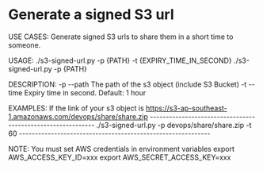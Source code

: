 # Generate a signed S3 url

USE CASES:
   Generate signed S3 urls to share them in a short time to someone.

USAGE:
    ./s3-signed-url.py -p {PATH} -t {EXPIRY_TIME_IN_SECOND}
    ./s3-signed-url.py -p {PATH} 

DESCRIPTION:
    -p    --path            The path of the s3 object (include S3 Bucket)
    -t    --time            Expiry time in second. Default: 1 hour

EXAMPLES:
    If the link of your s3 object is https://s3-ap-southeast-1.amazonaws.com/devops/share/share.zip
    ------------------------------------------------------------
    ./s3-signed-url.py -p devops/share/share.zip -t 60
    ------------------------------------------------------------

NOTE:
    You must set AWS credentials in environment variables
    export AWS_ACCESS_KEY_ID=xxx
    export AWS_SECRET_ACCESS_KEY=xxx
